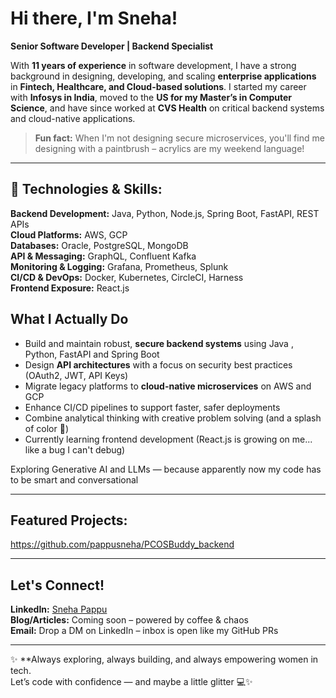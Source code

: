 #  Hi there, I'm Sneha!  

**Senior Software Developer | Backend Specialist**  

With **11 years of experience** in software development, I have a strong background in designing, developing, and scaling **enterprise applications** in **Fintech, Healthcare, and Cloud-based solutions**. I started my career with **Infosys in India**, moved to the **US for my Master’s in Computer Science**, and have since worked at **CVS Health** on critical backend systems and cloud-native applications.

> **Fun fact:** When I'm not designing secure microservices, you'll find me designing with a paintbrush – acrylics are my weekend language!

---

## **🔧 Technologies & Skills:**  

**Backend Development:** Java, Python, Node.js, Spring Boot, FastAPI,  REST APIs  
**Cloud Platforms:** AWS, GCP  
**Databases:** Oracle, PostgreSQL, MongoDB  
**API & Messaging:** GraphQL, Confluent Kafka  
**Monitoring & Logging:** Grafana, Prometheus, Splunk  
**CI/CD & DevOps:** Docker, Kubernetes, CircleCI, Harness  
**Frontend Exposure:** React.js  

## What I Actually Do

- Build and maintain robust, **secure backend systems** using Java , Python, FastAPI and Spring Boot  
- Design **API architectures** with a focus on security best practices (OAuth2, JWT, API Keys)  
- Migrate legacy platforms to **cloud-native microservices** on AWS and GCP  
- Enhance CI/CD pipelines to support faster, safer deployments  
- Combine analytical thinking with creative problem solving (and a splash of color 🎨)
- Currently learning frontend development (React.js is growing on me... like a bug I can't debug)

Exploring Generative AI and LLMs — because apparently now my code has to be smart and conversational

---

## **Featured Projects:**  

https://github.com/pappusneha/PCOSBuddy_backend

---

## **Let's Connect!**  

**LinkedIn:** [Sneha Pappu](https://www.linkedin.com/in/sneha-pappu-3a191320/)  
**Blog/Articles:** Coming soon – powered by coffee & chaos  
**Email:** Drop a DM on LinkedIn – inbox is open like my GitHub PRs  

---

✨ **Always exploring, always building, and always empowering women in tech.  
Let’s code with confidence — and maybe a little glitter 💻✨
